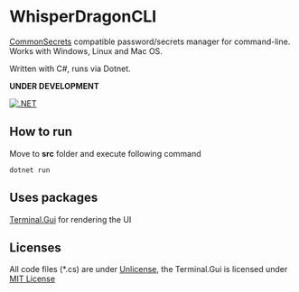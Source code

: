 # WhisperDragonCLI

[CommonSecrets](https://github.com/mcraiha/CommonSecrets) compatible password/secrets manager for command-line. Works with Windows, Linux and Mac OS. 

Written with C#, runs via Dotnet. 

**UNDER DEVELOPMENT**

[![.NET](https://github.com/mcraiha/WhisperDragonCLI/actions/workflows/dotnet.yml/badge.svg)](https://github.com/mcraiha/WhisperDragonCLI/actions/workflows/dotnet.yml)

## How to run
Move to **src** folder and execute following command
```
dotnet run
```

## Uses packages

[Terminal.Gui](https://github.com/migueldeicaza/gui.cs) for rendering the UI

## Licenses

All code files (*.cs) are under [Unlicense](https://unlicense.org/), the Terminal.Gui is licensed under [MIT License](https://github.com/migueldeicaza/gui.cs/blob/main/LICENSE)